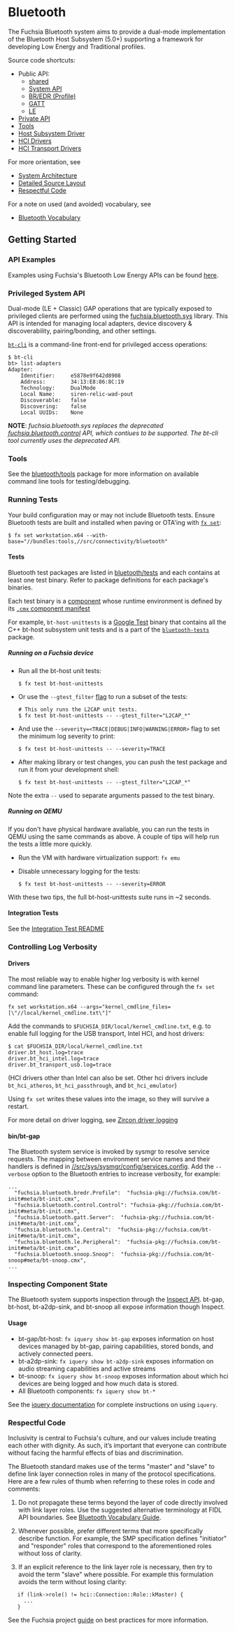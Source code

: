 Bluetooth
=========

The Fuchsia Bluetooth system aims to provide a dual-mode implementation of the
Bluetooth Host Subsystem (5.0+) supporting a framework for developing Low Energy
and Traditional profiles.

Source code shortcuts:
- Public API:
  * [shared](/sdk/fidl/fuchsia.bluetooth)
  * [System API](/sdk/fidl/fuchsia.bluetooth.sys)
  * [BR/EDR (Profile)](/sdk/fidl/fuchsia.bluetooth.bredr)
  * [GATT](/sdk/fidl/fuchsia.bluetooth.gatt)
  * [LE](/sdk/fidl/fuchsia.bluetooth.le)
- [Private API](/src/connectivity/bluetooth/fidl)
- [Tools](tools/)
- [Host Subsystem Driver](core/bt-host)
- [HCI Drivers](hci)
- [HCI Transport Drivers](hci/transport)

For more orientation, see
- [System Architecture](/docs/the-book/bluetooth_architecture.md)
- [Detailed Source Layout](/docs/the-book/bluetooth_source_layout.md)
- [Respectful Code](#Respectful-Code)

For a note on used (and avoided) vocabulary, see
- [Bluetooth Vocabulary](docs/vocabulary.md)

## Getting Started

### API Examples

Examples using Fuchsia's Bluetooth Low Energy APIs can be found
[here](examples).

### Privileged System API

Dual-mode (LE + Classic) GAP operations that are typically exposed to privileged
clients are performed using the [fuchsia.bluetooth.sys](/sdk/fidl/fuchsia.bluetooth.sys) library.
This API is intended for managing local adapters, device discovery & discoverability,
pairing/bonding, and other settings.

[`bt-cli`](tools/bt-cli) is a command-line front-end for privileged access operations:

```
$ bt-cli
bt> list-adapters
Adapter:
    Identifier:     e5878e9f642d8908
    Address:        34:13:E8:86:8C:19
    Technology:     DualMode
    Local Name:     siren-relic-wad-pout
    Discoverable:   false
    Discovering:    false
    Local UUIDs:    None
```

**NOTE**: _fuchsia.bluetooth.sys replaces the deprecated
[fuchsia.bluetooth.control](/sdk/fidl/fuchsia.bluetooth.control) API, which contiues to be
supported. The bt-cli tool currently uses the deprecated API._

### Tools

See the [bluetooth/tools](tools/) package for more information on
available command line tools for testing/debugging.

### Running Tests

Your build configuration may or may not include Bluetooth tests. Ensure
Bluetooth tests are built and installed when paving or OTA'ing with [`fx set`](docs/development/workflows/fx.md#configure-a-build):

  ```
  $ fx set workstation.x64 --with-base="//bundles:tools,//src/connectivity/bluetooth"
  ```

#### Tests

Bluetooth test packages are listed in
[bluetooth/tests](/src/connectivity/bluetooth/tests/) and each contains at least one
test binary. Refer to package definitions for each package's binaries.

Each test binary is a [component](/docs/glossary.md#component)
whose runtime environment is defined by its [`.cmx` component manifest](/docs/the-book/package_metadata.md#Component-Manifest)

For example, `bt-host-unittests` is a [Google Test](https://github.com/google/googletest)
binary that contains all the C++ bt-host subsystem unit tests and is a part of
the [`bluetooth-tests`](tests/BUILD.gn) package.

##### Running on a Fuchsia device

* Run all the bt-host unit tests:

  ```
  $ fx test bt-host-unittests
  ```

* Or use the `--gtest_filter`
[flag](https://github.com/google/googletest/blob/master/googletest/docs/advanced.md#running-a-subset-of-the-tests) to run a subset of the tests:

  ```
  # This only runs the L2CAP unit tests.
  $ fx test bt-host-unittests -- --gtest_filter="L2CAP_*"
  ```

* And use the `--severity=<TRACE|DEBUG|INFO|WARNING|ERROR>` flag to set the minimum log severity to print:

  ```
  $ fx test bt-host-unittests -- --severity=TRACE
  ```

* After making library or test changes, you can push the test package and run it from your development shell:

  ```
  $ fx test bt-host-unittests -- --gtest_filter="L2CAP_*"
  ```

Note the extra `--` used to separate arguments passed to the test binary.

##### Running on QEMU

If you don't have physical hardware available, you can run the tests in QEMU using the same commands as above. A couple of tips will help run the tests a little more quickly.

* Run the VM with hardware virtualization support: `fx emu`
* Disable unnecessary logging for the tests:

  ```
  $ fx test bt-host-unittests -- --severity=ERROR
  ```

With these two tips, the full bt-host-unittests suite runs in ~2 seconds.

#### Integration Tests

See the [Integration Test README](tests/integration/README.md)

### Controlling Log Verbosity

#### Drivers

The most reliable way to enable higher log verbosity is with kernel command line parameters. These can be configured through the `fx set` command:

  ```
  fx set workstation.x64 --args="kernel_cmdline_files=[\"//local/kernel_cmdline.txt\"]"
  ```

Add the commands to `$FUCHSIA_DIR/local/kernel_cmdline.txt`, e.g. to enable full logging for the USB transport, Intel HCI, and host drivers:

  ```
  $ cat $FUCHSIA_DIR/local/kernel_cmdline.txt
  driver.bt_host.log=trace
  driver.bt_hci_intel.log=trace
  driver.bt_transport_usb.log=trace
  ```

(HCI drivers other than Intel can also be set. Other hci drivers include `bt_hci_atheros`, `bt_hci_passthrough`, and `bt_hci_emulator`)

Using `fx set` writes these values into the image, so they will survive a restart.

For more detail on driver logging, see [Zircon driver logging](/docs/concepts/drivers/driver-development#logging)

#### bin/bt-gap

The Bluetooth system service is invoked by sysmgr to resolve service requests.
The mapping between environment service names and their handlers is defined in
[//src/sys/sysmgr/config/services.config](/src/sys/sysmgr/config/services.config).
Add the `--verbose` option to the Bluetooth entries to increase verbosity, for
example:

  ```
  ...
    "fuchsia.bluetooth.bredr.Profile":  "fuchsia-pkg://fuchsia.com/bt-init#meta/bt-init.cmx",
    "fuchsia.bluetooth.control.Control": "fuchsia-pkg://fuchsia.com/bt-init#meta/bt-init.cmx",
    "fuchsia.bluetooth.gatt.Server":  "fuchsia-pkg://fuchsia.com/bt-init#meta/bt-init.cmx",
    "fuchsia.bluetooth.le.Central":  "fuchsia-pkg://fuchsia.com/bt-init#meta/bt-init.cmx",
    "fuchsia.bluetooth.le.Peripheral":  "fuchsia-pkg://fuchsia.com/bt-init#meta/bt-init.cmx",
    "fuchsia.bluetooth.snoop.Snoop":  "fuchsia-pkg://fuchsia.com/bt-snoop#meta/bt-snoop.cmx",
  ...

  ```

### Inspecting Component State

The Bluetooth system supports inspection through the [Inspect API](/docs/development/inspect).
bt-gap, bt-host, bt-a2dp-sink, and bt-snoop all expose information though Inspect.

#### Usage

* bt-gap/bt-host: `fx iquery show bt-gap` exposes information on host devices managed by bt-gap, pairing capabilities, stored bonds, and actively connected peers.
* bt-a2dp-sink: `fx iquery show bt-a2dp-sink` exposes information on audio streaming capabilities and active streams
* bt-snoop: `fx iquery show bt-snoop` exposes information about which hci devices are being logged and how much data is stored.
* All Bluetooth components: `fx iquery show bt-*`

See the [iquery documentation](/docs/development/inspect/iquery) for complete instructions on using `iquery`.

### Respectful Code

Inclusivity is central to Fuchsia's culture, and our values include treating
each other with dignity. As such, it’s important that everyone can contribute
without facing the harmful effects of bias and discrimination.

The Bluetooth standard makes use of the terms "master" and "slave" to define
link layer connection roles in many of the protocol specifications. Here are a
few rules of thumb when referring to these roles in code and comments:

1. Do not propagate these terms beyond the layer of code directly involved with link layer
roles. Use the suggested alternative terminology at FIDL API boundaries. See
[Bluetooth Vocabulary Guide](//src/connectivity/bluetooth/docs/vocabulary.md).

2. Whenever possible, prefer different terms that more specifically describe function. For example,
the SMP specification defines "initiator" and "responder" roles that correspond to the
aforementioned roles without loss of clarity.

3. If an explicit reference to the link layer role is necessary, then try to
avoid the term "slave" where possible. For example this formulation avoids the
term without losing clarity:

```
   if (link->role() != hci::Connection::Role::kMaster) {
     ...
   }
```

See the Fuchsia project [guide](//docs/best-practices/respectful_code.md) on best practices
for more information.
